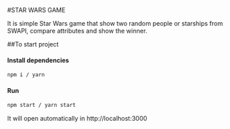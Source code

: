 #STAR WARS GAME

It is simple Star Wars game that show two random people or starships from SWAPI,
compare attributes and show the winner.

##To start project

#### Install dependencies

```bash
npm i / yarn
```

#### Run

```bash
npm start / yarn start
```

It will open automatically in http://localhost:3000
